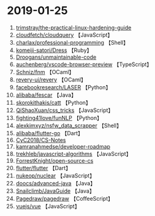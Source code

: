 # 2019-01-25

1. [trimstray/the-practical-linux-hardening-guide](https://github.com/trimstray/the-practical-linux-hardening-guide) 
2. [cloudfetch/cloudquery](https://github.com/cloudfetch/cloudquery) 【JavaScript】
3. [charlax/professional-programming](https://github.com/charlax/professional-programming) 【Shell】
4. [komeiji-satori/Dress](https://github.com/komeiji-satori/Dress) 【Ruby】
5. [Droogans/unmaintainable-code](https://github.com/Droogans/unmaintainable-code) 
6. [auchenberg/vscode-browser-preview](https://github.com/auchenberg/vscode-browser-preview) 【TypeScript】
7. [Schniz/fnm](https://github.com/Schniz/fnm) 【OCaml】
8. [revery-ui/revery](https://github.com/revery-ui/revery) 【OCaml】
9. [facebookresearch/LASER](https://github.com/facebookresearch/LASER) 【Python】
10. [alibaba/fescar](https://github.com/alibaba/fescar) 【Java】
11. [skorokithakis/catt](https://github.com/skorokithakis/catt) 【Python】
12. [QiShaoXuan/css_tricks](https://github.com/QiShaoXuan/css_tricks) 【JavaScript】
13. [fighting41love/funNLP](https://github.com/fighting41love/funNLP) 【Python】
14. [alexkimxyz/nsfw_data_scrapper](https://github.com/alexkimxyz/nsfw_data_scrapper) 【Shell】
15. [alibaba/flutter-go](https://github.com/alibaba/flutter-go) 【Dart】
16. [CyC2018/CS-Notes](https://github.com/CyC2018/CS-Notes) 
17. [kamranahmedse/developer-roadmap](https://github.com/kamranahmedse/developer-roadmap) 
18. [trekhleb/javascript-algorithms](https://github.com/trekhleb/javascript-algorithms) 【JavaScript】
19. [ForrestKnight/open-source-cs](https://github.com/ForrestKnight/open-source-cs) 
20. [flutter/flutter](https://github.com/flutter/flutter) 【Dart】
21. [nukeop/nuclear](https://github.com/nukeop/nuclear) 【JavaScript】
22. [doocs/advanced-java](https://github.com/doocs/advanced-java) 【Java】
23. [Snailclimb/JavaGuide](https://github.com/Snailclimb/JavaGuide) 【Java】
24. [Pagedraw/pagedraw](https://github.com/Pagedraw/pagedraw) 【CoffeeScript】
25. [vuejs/vue](https://github.com/vuejs/vue) 【JavaScript】
